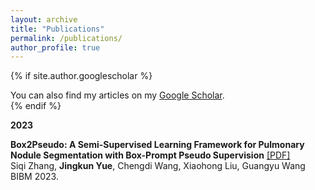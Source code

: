 ```yaml
---
layout: archive
title: "Publications"
permalink: /publications/
author_profile: true
---
```


{% if site.author.googlescholar %}
  <div class="wordwrap">You can also find my articles on my <a href="{{site.author.googlescholar}}">Google Scholar</a>.</div>
{% endif %}


**2023**

**Box2Pseudo: A Semi-Supervised Learning Framework for Pulmonary Nodule Segmentation with Box-Prompt Pseudo Supervision** [[PDF]](https://ieeexplore.ieee.org/abstract/document/10385901) \
Siqi Zhang, **Jingkun Yue**, Chengdi Wang, Xiaohong Liu, Guangyu Wang \
BIBM 2023.

